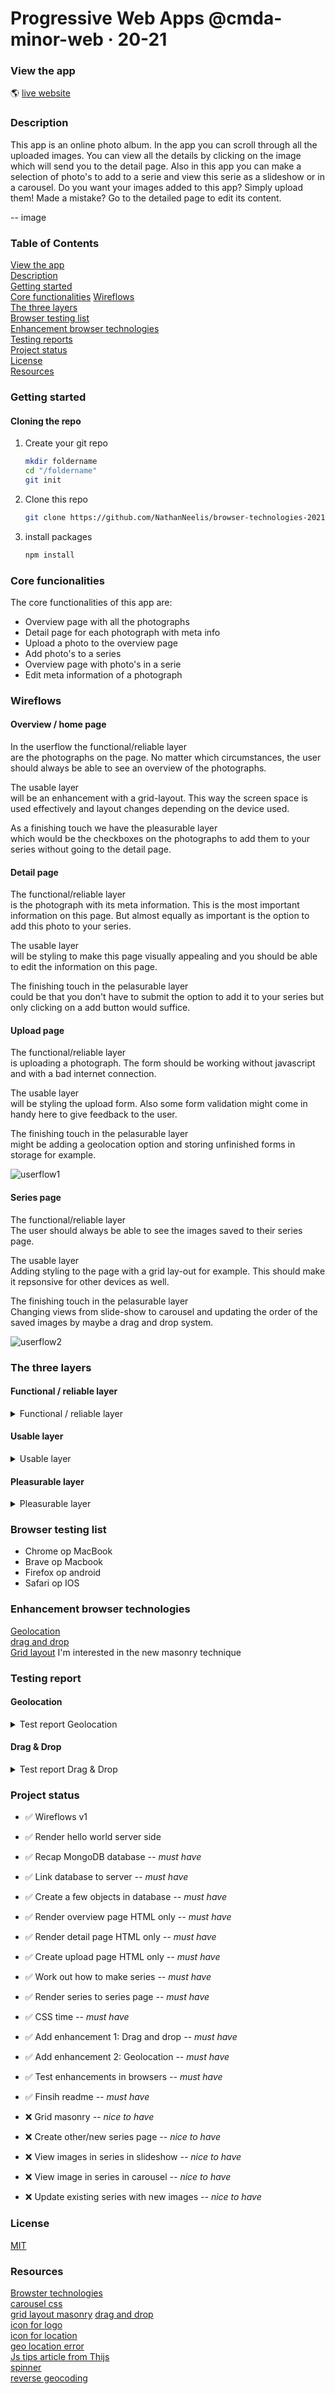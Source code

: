 # Progressive Web Apps @cmda-minor-web · 20-21

### View the app
:earth_americas:  [live website](https://app-photoalbum.herokuapp.com/)


### Description
This app is an online photo album. In the app you can scroll through all the uploaded images. 
You can view all the details by clicking on the image which will send you to the detail page. 
Also in this app you can make a selection of photo's to add to a serie and view this serie as a slideshow or in a carousel. Do you want your images added to this app? Simply upload them! Made a mistake? Go to the detailed page to edit its content.  
  
  -- image  
    


### Table of Contents  
[View the app]()  
[Description]()  
[Getting started]()  
[Core functionalities]()
[Wireflows]()  
[The three layers]()  
[Browser testing list]()  
[Enhancement browser technologies]()  
[Testing reports]()  
[Project status]()  
[License]()  
[Resources]()  


### Getting started

#### Cloning the repo
1. Create your git repo  
    ```bash
    mkdir foldername  
    cd "/foldername"  
    git init  
    ```  

2. Clone this repo  
    ```bash
    git clone https://github.com/NathanNeelis/browser-technologies-2021.git
    ```   

3. install packages  
    ```bash
    npm install
    ```  

### Core funcionalities
The core functionalities of this app are:
* Overview page with all the photographs
* Detail page for each photograph with meta info
* Upload a photo to the overview page
* Add photo's to a series
* Overview page with photo's in a serie
* Edit meta information of a photograph

### Wireflows
#### Overview / home page
In the userflow the functional/reliable layer   
are the photographs on the page. No matter which circumstances, the user should always be able to see an overview of the photographs.   
  
The usable layer   
will be an enhancement with a grid-layout. This way the screen space is used effectively and layout changes depending on the device used.  
  
As a finishing touch we have the pleasurable layer   
which would be the checkboxes on the photographs to add them to your series without going to the detail page.  

#### Detail page
The functional/reliable layer  
is the photograph with its meta information. This is the most important information on this page. But almost equally as important is the option to add this photo to your series.  
  
The usable layer  
will be styling to make this page visually appealing and you should be able to edit the information on this page.  
  
The finishing touch in the pelasurable layer  
could be that you don't have to submit the option to add it to your series but only clicking on a add button would suffice.  

#### Upload page
The functional/reliable layer  
is uploading a photograph. The form should be working without javascript and with a bad internet connection.   
  
The usable layer  
will be styling the upload form. Also some form validation might come in handy here to give feedback to the user. 
  
The finishing touch in the pelasurable layer  
might be adding a geolocation option and storing unfinished forms in storage for example.
  
![userflow1](https://user-images.githubusercontent.com/55492381/112154022-2be27d80-8be4-11eb-82c6-3fff241fcd83.jpg)  

#### Series page
The functional/reliable layer  
The user should always be able to see the images saved to their series page.  
  
The usable layer  
Adding styling to the page with a grid lay-out for example. This should make it repsonsive for other devices as well.  
  
The finishing touch in the pelasurable layer  
Changing views from slide-show to carousel and updating the order of the saved images by maybe a drag and drop system.  
  
![userflow2](https://user-images.githubusercontent.com/55492381/112154090-38ff6c80-8be4-11eb-976a-09c4409b6235.jpg)

### The three layers
#### Functional / reliable layer
<details>
<summary>Functional / reliable layer</summary>

The reliable layer is the layer that always should work. No matter the circumstances. In this layer the core functionalities are the most important. In this readme under the heading `core functionalities` I listed those in this project. Below I will go through some pages, and show that without css and without javascript my functionalities still work.
  
#### Overview page  
The most important in this overview page is that you can use the navigation and see the content. The content are all the photographs shown on this page. It might not be beautifull and easy to read, but the content is all here!  
  
<img width="600" alt="basic overview page" src="https://user-images.githubusercontent.com/55492381/112501455-8e28b300-8d89-11eb-93ea-2139b9453c18.png">  
  
#### Detail page  
Just as important is the detail page. You can reach this page by clicking on a photograph in one of the overview pages. The most imporant on this page is that the content is shown. So you can see the image you clicked on in detail and read its meta information. 
Also a core functionality on this page is that you can select it to add it to your photo serie. This option is on the bottom of the basic page with a checkbox and a submit button.  
  
<img width="600" alt="basic detail page" src="https://user-images.githubusercontent.com/55492381/112501940-f37ca400-8d89-11eb-94cc-2c6d4598f9d3.png">  
  
#### Upload an image  
Another core functionality is uploading a photograph. Even without css and javascript this is possible by using the upload form. The form is hardly readable, but if you pay some attention to what goes where, it really isn't so hard to upload a photograph yourself in this basic state.  
  
<img width="600" alt="bacis upload form" src="https://user-images.githubusercontent.com/55492381/112502671-8d445100-8d8a-11eb-9043-eb5c366e1d56.png">  
  
#### Series overview page  
After you have selected some images in the detail page you can view all of your selected images in the series overview page. Just like the homepage is this page still readable after a fashion without css and javascript.   
  
#### Edit meta information
I am still in doubt if this really is a core functionality. But I though i'd treat it as one. Can't hurt to make this functionality always available even if you dont have CSS and Javascript. When you click on the edit link, you will be redirected to a edit page where you can edit the meta information in the form again and save it. The information will update right away! So in the gif below, I haven't styled these pages yet except for the navigation. And I have Javascript disabled.  
  
![update](https://user-images.githubusercontent.com/55492381/112503878-9550c080-8d8b-11eb-875d-ef767f1ce8df.gif)  
  

</details>

#### Usable layer
<details>
<summary>Usable layer</summary>

#### Accessibility  
So in the basics it should already be accessible. But we are going to add a visual layer to it to make the page better readable for users and give add extra hierarchy to elements that need to stand out. But in doing this, it is very important that we do not kill the accessibility. So this is the reason I also added this term to the usable layer, because we need to keep the photo album usable for everyone. This means when I add colors, I pay attention to contrast. In the WCAG guidelines the contrast should be 3:1 for big texts and 4.5:1 for smaller texts. I choose my collor scheme based on these guidelines.  
  
<img width="600" alt="contrast checker" src="https://user-images.githubusercontent.com/55492381/112494863-ab5a8300-8d83-11eb-9021-b9ff848133c6.png">  

I also made sure focus styles are in place and you can tab through the items in the photo album.  
  
<img width="600" alt="Focus styles" src="https://user-images.githubusercontent.com/55492381/112495094-de9d1200-8d83-11eb-97a8-0d961e5c539e.png">  


#### Hierarchy
My upload form was in my opinion most in need of hierarchy. Using css styling I added the hierarchy so now you can see which labels belong to which input fields and where you need to drop your file to upload it.  
  
<img width="600" alt="upload form" src="https://user-images.githubusercontent.com/55492381/112495369-22901700-8d84-11eb-973b-80673ac1cc48.png">  
  
#### Ordening
In the functional layer, all information is shown from top to bottom. To make the overview page more readable there needed to be some order in displaying the images with their titles.  
  
<img width="600" alt="unordered page" src="https://user-images.githubusercontent.com/55492381/112496176-cf6a9400-8d84-11eb-82d4-9bd1a43147db.png">  
  
To do this, I started with display grid, and made a row lay-out that gives the overview page a very clean and orderly feeling.
I wanted to use grid masonry, but it isnt supported at al, only in Moz Firefox and then only if you enable it. This is still the plan to do with @supports. But in this example I used the 'old' grid styling to accomplish this lay-out.  
  
<img width="600" alt="grid layout" src="https://user-images.githubusercontent.com/55492381/112496772-4c960900-8d85-11eb-9ce4-1228b187f03d.png">  
  
#### Responsive
Another way to improve the usability is making sure the photo album is responsive. By adding flex-boxes and grid lay-outs the album already becomes very responsive. But since I used a row lay-out for my overview pages I had to write some media queries to scale the amount of rows. Ofcours this is done from a mobile-first point of view.  
  
<img width="250" alt="Overview page on mobile device" src="https://user-images.githubusercontent.com/55492381/112499352-ac8daf00-8d87-11eb-9470-30447db89c1b.png">  
  
#### Geolocation
Adding an geolocation option is very close to the pleasurable layer, but in this use case I actually think its still in the usable layer. Using geolocation you can add your location in the meta info without even thinking about where you are at the moment. As the most beautifull images are mostly made abroad and sometimes deep in nature, this option is very usable. I will explain more about how this feature works in the browser testing tab, but in the gif below you can see that just by hitting the icon your location gets added in the input field.  
  
![Geolocation_MBP_Brave](https://user-images.githubusercontent.com/55492381/112505114-c1207600-8d8c-11eb-8340-561250e8df22.gif)  
  
</details>

#### Pleasurable layer
<details>
<summary>Pleasurable layer</summary>

#### Drag and drop
Looking through your photographs, you finally find the one that you would like to upload. Hitting the browse button lets you search your file all over again. This can be a very frustrating experience. Using this drag and drop feature, you can just grab your file and drop it into the dropzone. And if you're not at home and on a mobile device, you can just click on the dropzone and even choose between taking a new photograph or selecting one in your files. The orignal method works just as well, because, you can actually drag and drop onto a original input field with the file type. But not many people know it, and you can't really style the element and tell the user you can. That is why this is in the pleasurable layer.  
  
![DragDrop_Android_Moz](https://user-images.githubusercontent.com/55492381/112506013-a1d61880-8d8d-11eb-91d8-9ff919312994.gif)  
  
#### User feedback
By user feedback, I dont mean that all user feedback should be in the pleasurable layer. But since the feedback I give the user are already an enhancement I put this feedback in this layer. The first type of feedback I am giving the user is when you drag and drop an image in the dropzone of the upload form. The feedback the user gets is an thumbnail of the image he is uploading and the name of the file for reference.  
  
![DragDrop_MBP_Brave](https://user-images.githubusercontent.com/55492381/112506396-fe393800-8d8d-11eb-8478-c984ad799fc8.gif)  
  
The second type of feedback I am giving is on the geolocation option. When you click the button, it might take a few seconds to get your actual location into the browser and convert it by reverse geocoding. When this happends it shows you a spinner that something is happening. When I first tried if it worked, it already annoyed me that I wasnt seeing if it was working of not! Now I know that my request is being processed. Another type of feedback is when it takes to long to request the location. It might be very possible that you are in a location that isn't found or that your device/browser isn't allowing to use the location. Then you will see a message that your location cannot be found and that you will have to type it in manually. In the gif below I passed in a unknown location, you can see the spinner working and then you will see the error in the console. The message is displayed in the placeholder for now. 
  
![Geolocation_Error_MBP_Chrome](https://user-images.githubusercontent.com/55492381/112507022-9800e500-8d8e-11eb-9a22-8d93ef74231b.gif)  


#### Grid masonry
As a cherry on top I wanted to code the overview pages in a grid masonry. As this is not supported anywhere this really is a pleasurable layer. This is still on my to-do-list at this moment, time is running short. But I wanted to let you know that I atleast though about it.


</details>




### Browser testing list
* Chrome op MacBook
* Brave op Macbook
* Firefox op android
* Safari op IOS

### Enhancement browser technologies
[Geolocation](https://w3c.github.io/geolocation-api/)  
[drag and drop](https://html.spec.whatwg.org/multipage/dnd.html#dnd)  
[Grid layout](https://drafts.csswg.org/css-grid/) I'm interested in the new masonry technique   


### Testing report
#### Geolocation
<details>
  <summary>Test report Geolocation</summary>

I enhanched my location input with a button that saves your location in your input. I did this by using the geolocation api to fetch the longitude and latitude values of your current location. These values get passed into another fetch for reverse geocoding which transforms the data into a location by for example a city.
Below here is a data object that is fetched from my own current location. The value that should get passed in the location input is the city.

<details>
  <summary>Example Geolocation file</summary>

```json
{
  "latitude": 52.6682014465332,
  "longitude": 4.764900207519531,
  "lookupSource": "coordinates",
  "plusCode": "9F46MQ97+7X",
  "localityLanguageRequested": "en",
  "continent": "Europe",
  "continentCode": "EU",
  "countryName": "Kingdom of the Netherlands",
  "countryCode": "NL",
  "principalSubdivision": "North Holland",
  "principalSubdivisionCode": "NL-NH",
  "city": "Alkmaar",
  "locality": "Alkmaar",
  "postcode": "",
  "localityInfo": {
    "administrative": [
      {
        "order": 3,
        "adminLevel": 2,
        "name": "Kingdom of the Netherlands",
        "description": "sovereign state in Western Europe and the Caribbean",
        "isoName": "Netherlands (the)",
        "isoCode": "NL",
        "wikidataId": "Q29999",
        "geonameId": 2750405
      },
      {
        "order": 4,
        "adminLevel": 3,
        "name": "Netherlands",
        "description": "country mostly in Northern Europe and largest country of the Kingdom of the Netherlands",
        "wikidataId": "Q55"
      },
      {
        "order": 5,
        "adminLevel": 4,
        "name": "North Holland",
        "description": "province of the Netherlands",
        "isoName": "Noord-Holland",
        "isoCode": "NL-NH",
        "wikidataId": "Q701",
        "geonameId": 2749879
      },
      {
        "order": 8,
        "adminLevel": 8,
        "name": "Alkmaar",
        "description": "municipality in the province of North Holland, the Netherlands",
        "wikidataId": "Q972",
        "geonameId": 2759898
      },
      {
        "order": 9,
        "adminLevel": 10,
        "name": "Alkmaar",
        "description": "city in Noord-Holland, the Netherlands",
        "wikidataId": "Q16977290",
        "geonameId": 2759899
      }
    ],
    "informative": [
      {
        "order": 1,
        "name": "Europe",
        "description": "continent on Earth, mainly on the northeastern quadrant, i.e. north-western Eurasia",
        "isoCode": "EU",
        "wikidataId": "Q46",
        "geonameId": 6255148
      },
      {
        "order": 2,
        "name": "North European Plain",
        "description": "geomorphological region in Europe",
        "wikidataId": "Q560549"
      },
      {
        "order": 6,
        "name": "Hollands Noorderkwartier"
      },
      {
        "order": 7,
        "name": "Noord-Holland-Noord",
        "description": "safety region"
      }
    ]
  }
}
```
</details>
  
As I live on the edge of Alkmaar this worked wonderfully in the browser, but when I started testing on my mobile, it wouldnt work. In the image below I am testing it on a Android phone via browserstack. I also tested on a real Android phone, which worked better but I couldnt save it in a gif. What you see happening here is that I am trying to locate myself, but it gets stuck on 'loading data'. This is because when you click the button, it changes to placeholder to loading data, and when it finds your location updates the value of the input with our location. But that wasnt happening.  
  
![Geolocation_LoadingData_Android_Moz](https://user-images.githubusercontent.com/55492381/112483909-c1634600-8d79-11eb-8bf6-61507d03978f.gif)  
  
I also wasnt to happy with the placeholder being changed in loading data. I wanted to update the usable layer here, so the user would get better feedback. I removed the placeholder and added a spinner. But the location issue is still here. Once you hit the button, it keeps spinning instead of updating the input value. Funny thing is, it did update in my browser on my macbook.  
  
![Geolocation_Spinner_Android_Moz](https://user-images.githubusercontent.com/55492381/112484327-2159ec80-8d7a-11eb-8fe6-a934a0da5cf9.gif)  
  
I guess, this is one of those big reasons you test on multiple devices and on multiple browsers. I found out what the issue was, and fixed it. It turned out I was looking for the city, but if you werent in a city, it gave a response of an empty string. So I wrote some extra if statements that if there isnt a city available, fetch other data like locality, prinicipal subdivision or even country. If all of those are not found, then give the user feedback the location can't be found. Below here I have added a use case of a faulty location. You see the placeholder being updated with a message that the location cannot be found. I know this isnt the most beautifull way of giving the user feedback, but that's a thing for later to be updated.  
  
![Geolocation_Error_MBP_Chrome](https://user-images.githubusercontent.com/55492381/112484884-a218e880-8d7a-11eb-8e50-7c214415972c.gif)  
  
So after this update the geolocation worked wonderful in most testcases; MacbookPro - Chrome, Macbookpro - Brave, Android - Mozzila Firefox. But it doesnt work in IOS Safari. Below here opened a Iphone 8 in a browserstack with the console log open to see whats happening. It turns out the geolocation is just denied. The same is happening on my MacbookPro in safari. It might be a setting somewhere, but I couldnt find it.  
  
![Geolocation_IOS_Safari](https://user-images.githubusercontent.com/55492381/112485440-3be09580-8d7b-11eb-9bc1-abbbb6dafc73.gif)  

Because not everyone has geolocation enabled, and I didnt want it to break the rest of my Javascript checked if the geolocation is available in the browser.
```javascript
if (navigator.geolocation) { // checks if geolocation is available in the browser
    const getLocation = document.getElementById('getLocation')
    if (getLocation) { // checks if element is on current page
        getLocation.addEventListener('click', clickForLocation)
    }
}
```

Some of my tries to fetch my data where extremely slow, to get more insight in this I console timed the events of fetching the geolocation and the reverse geocoding. In the gif below you see that I am testing this feature on my MacbookPro in the Chrome browser. In the console you can see how long it took to get this data.  
  
![Geolocation_MBP_Chrome](https://user-images.githubusercontent.com/55492381/112486099-dfca4100-8d7b-11eb-8337-45f219aef033.gif)  
  
The Brave browser was alot quicker, but it might have still cached my location somewhere though.  
  
![Geolocation_MBP_Brave](https://user-images.githubusercontent.com/55492381/112486235-fc667900-8d7b-11eb-8142-b0911028cb3f.gif)  

</details>
  
#### Drag & Drop
<details>
<summary>Test report Drag & Drop</summary>
  
So in my form I wanted to have a drag and drop when you upload your photograph to the story. But I found out, that for drag and drop you actually don't have to do anything! Drag and drop usually works on input type=fyle elements. But I wanted to take it to the next level. The drag and drop box was kind of small so I styled the whole thing for usability. Now there is a big enough space to drop your photo in. And as you see later in the gif examples, whenever you drag a file into the box the dashed line becomes solid. This is the feedback to the user I was looking for in my usable layer. But to really lift this drag and drop box to the next level I added a pleasureable layer. When you drop a photo in it, you get a thumbnial view from the image you are uploading with the file name. How cool is that! Below here an example of my testing on my MacbookPro in Chrome.  
  
![DragDrop_MBP_Chrome](https://user-images.githubusercontent.com/55492381/112491021-320d6100-8d80-11eb-83c6-3fbe2ab777c6.gif)  
  
So that worked smoothly! Does it work as well in Brave? Well I though it did!  
  
![DragDrop_MBP_Brave](https://user-images.githubusercontent.com/55492381/112491288-7567cf80-8d80-11eb-8c5d-d6a4918eacf3.gif)  
  
I found a video that explained this very well every step of the way. But the author put his input on display none, and worked with the label. So when I tried tabbing through my form, it skipped the drag and drop field.. That's a pretty poor experience. So I styled it properly, and now it is accessible as well!  
  
![DragDrop_FocusStyles](https://user-images.githubusercontent.com/55492381/112491625-c8418700-8d80-11eb-8492-7bc7bd3cd11a.gif)  
  
This drag and drop system is great! But when you are on a mobile device, you dont really have anything to drag into the dropzone. So to serve these users as well you can also just click on the dropzone to upload your photograph. And when I tested this on a mobile device, you don't actually have to search for your file, but you can just take your photograph as well! How handy is that when you're somewhere high up in the mountains! I tested this on IOS and Andriod, but it worked on both devices just as well.
  
![DragDrop_IOS_Safari](https://user-images.githubusercontent.com/55492381/112491962-1f475c00-8d81-11eb-9180-c1062b4d77cf.gif)  
  
Well this whole drag and drop is alot of client-side javascript. What if for some reason it is disabled? Well I also tested this, below in the gif you can see the example in chrome. If javascript is turned off, you will just get the original input field. When you load your javascript it adds classes to the dropzone fields. So it becomes active. If javascript isn't loaded, it won't add those classes so you dont get a label field that is no use at all.
  
```javascript
// If javascript is enabled set input field op display none;
const dragDropCheck = document.querySelector('.drop-zone')

if (dragDropCheck) {
    uploadImageFailsave()

    function uploadImageFailsave() {
        const inputField = document.querySelector('.drop-zone_input')
        const dropzone = document.querySelector('.drop-zone')
        const inputText = document.querySelector('.drop-zone_text')

        inputField.classList.add('active'); // adds standard input field
        dropzone.classList.add('active'); // adds styling for drag and drop section
        inputText.classList.add('active'); // adds drag and drop text

    }

    ... Drag and drop javascript code

}
```

![DragDrop_NoJS](https://user-images.githubusercontent.com/55492381/112492505-9aa90d80-8d81-11eb-873a-778fdb505f71.gif)  


</details>


<!-- Maybe a checklist of done stuff and stuff still on your wishlist? ✅ -->
### Project status 
* ✅  Wireflows v1    
* ✅  Render hello world server side   
* ✅  Recap MongoDB database _-- must have_  
* ✅  Link database to server _-- must have_    
* ✅  Create a few objects  in database _-- must have_  
* ✅  Render overview page HTML only _-- must have_    
* ✅  Render detail page HTML only _-- must have_   
* ✅  Create upload page HTML only _-- must have_  
* ✅  Work out how to make series  _-- must have_  
* ✅  Render series to series page _-- must have_  
* ✅  CSS time _-- must have_ 
* ✅  Add enhancement 1: Drag and drop _-- must have_ 
* ✅  Add enhancement 2: Geolocation _-- must have_ 
* ✅  Test enhancements in browsers _-- must have_ 
* ✅  Finsih readme _-- must have_ 

* ❌  Grid masonry _-- nice to have_  
* ❌  Create other/new series page _-- nice to have_  
* ❌  View images in series in slideshow _-- nice to have_   
* ❌  View image in series in carousel _-- nice to have_  
* ❌  Update existing series with new images _-- nice to have_  


<!-- How about a license here? 📜 (or is it a licence?) 🤷 -->
### License
[MIT](https://github.com/NathanNeelis/broswer-technologies-2021/blob/master/LICENSE)  

### Resources
[Browster technologies](https://platform.html5.org/)  
[carousel css](https://css-tricks.com/css-only-carousel/)  
[grid layout masonry](https://www.smashingmagazine.com/native-css-masonry-layout-css-grid/)
[drag and drop](https://www.youtube.com/watch?v=Wtrin7C4b7w)  
[icon for logo](https://thenounproject.com/search/?q=Photo&i=2059604)  
[icon for location](https://thenounproject.com/search/?q=location&i=3805844)  
[geo location error](https://stackoverflow.com/questions/57130901/getcurrentposition-in-js-does-not-work-on-ios)  
[Js tips article from Thijs](https://dev.to/daliboru/5-neat-javascript-tips-284o?utm_source=digest_mailer&utm_medium=email&utm_campaign=digest_email)  
[spinner](https://codepen.io/alaa-sufi/pen/MWbYdeb)  
[reverse geocoding](https://www.bigdatacloud.com/blog/convert-getcurrentposition-free-reversegeocoding-api)